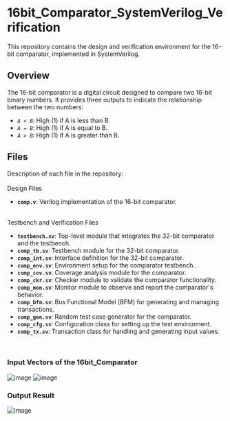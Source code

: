 # 16bit_Comparator_SystemVerilog_Verification

This repository contains the design and verification environment for the 16-bit comparator, implemented in SystemVerilog.

## Overview

The 16-bit comparator is a digital circuit designed to compare two 16-bit binary numbers. It provides three outputs to indicate the relationship between the two numbers:

- *`A < B`*: High (1) if A is less than B.
- *`A = B`*: High (1) if A is equal to B.
- *`A > B`*: High (1) if A is greater than B.


## Files

Description of each file in the repository:
<br>
<br>
Design Files
<br>
- **`comp.v`**: Verilog implementation of the 16-bit comparator.
<br>
Testbench and Verification Files
<br>

- **`testbench.sv`**: Top-level module that integrates the 32-bit comparator and the testbench.<br>
- **`comp_tb.sv`**: Testbench module for the 32-bit comparator.<br>
- **`comp_int.sv`**: Interface definition for the 32-bit comparator.<br>
- **`comp_env.sv`**: Environment setup for the comparator testbench.<br>
- **`comp_cov.sv`**: Coverage analysis module for the comparator.<br>
- **`comp_ckr.sv`**: Checker module to validate the comparator functionality.<br>
- **`comp_mon.sv`**: Monitor module to observe and report the comparator's behavior.<br>
- **`comp_bfm.sv`**: Bus Functional Model (BFM) for generating and managing transactions.<br>
- **`comp_gen.sv`**: Random test case generator for the comparator.<br>
- **`comp_cfg.sv`**: Configuration class for setting up the test environment.<br>
- **`comp_tx.sv`**: Transaction class for handling and generating input values.<br>

<br>



### Input Vectors of the 16bit_Comparator
![image](https://github.com/user-attachments/assets/7bc5aea5-9639-4ff9-a6f4-f91d0bfdff0c)
![image](https://github.com/user-attachments/assets/aeda4196-d869-426f-a31e-8296ef01906c)


### Output Result
![image](https://github.com/user-attachments/assets/310ceb36-9f7d-486f-880f-616086b7bd6e)



